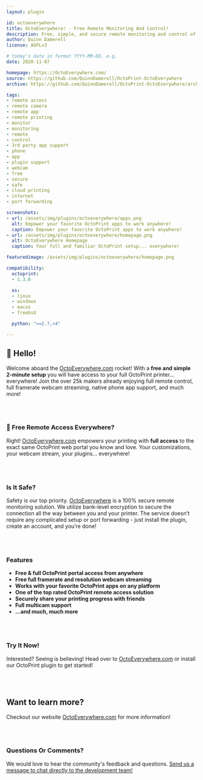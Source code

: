 ```yaml
---
layout: plugin

id: octoeverywhere
title: OctoEverywhere! - Free Remote Monitoring And Control!
description: Free, simple, and secure remote monitoring and control of your OctoPrint printer anywhere in the world! Now including OctoPrint app support and full framerate webcam streaming! Your full OctoPrint portal, plugins, apps, and webcam everywhere!
author: Quinn Damerell
license: AGPLv3

# today's date in format YYYY-MM-DD, e.g.
date: 2020-11-07

homepage: https://OctoEverywhere.com/
source: https://github.com/QuinnDamerell/OctoPrint-OctoEverywhere
archive: https://github.com/QuinnDamerell/OctoPrint-OctoEverywhere/archive/master.zip

tags:
- remote access
- remote camera
- remote app
- remote printing
- monitor
- monitoring
- remote
- control
- 3rd party app support
- phone
- app
- plugin support
- webcam
- free
- secure
- safe
- cloud printing
- internet
- port forwarding

screenshots:
- url: /assets/img/plugins/octoeverywhere/apps.png
  alt: Empower your favorite OctoPrint apps to work anywhere!
  caption: Empower your favorite OctoPrint apps to work anywhere!
- url: /assets/img/plugins/octoeverywhere/homepage.png
  alt: OctoEverywhere Homepage
  caption: Your full and familiar OctoPrint setup... everywhere!

featuredimage: /assets/img/plugins/octoeverywhere/homepage.png

compatibility:
  octoprint:
  - 1.3.0

  os:
  - linux
  - windows
  - macos
  - freebsd

  python: ">=2.7,<4"

---
```


## 👋 Hello!

Welcome aboard the [OctoEverywhere.com](https://octoeverywhere.com/?source=plugin_website) rocket! With a **free and simple 2-minute setup** you will have access to your full OctoPrint printer... everywhere! Join the over 25k makers already enjoying full remote control, full framerate webcam streaming, native phone app support, and much more!

<br/><br/>

### 🚀 Free Remote Access Everywhere?

Right! [OctoEverywhere.com](https://octoeverywhere.com/?source=plugin_website) empowers your printing with **full access** to the exact same OctoPrint web portal you know and love. Your customizations, your webcam stream, your plugins... everywhere!

<br/><br/>

### Is It Safe?

Safety is our top priority. [OctoEverywhere](https://octoeverywhere.com/?source=plugin_website) is a 100% secure remote monitoring solution. We utilize bank-level encryption to secure the connection all the way between you and your printer. The service doesn’t require any complicated setup or port forwarding - just install the plugin, create an account, and you’re done!

<br/><br/>

### Features

* **Free & full OctoPrint portal access from anywhere**
* **Free full framerate and resolution webcam streaming**
* **Works with your favorite OctoPrint apps on any platform**
* **One of the top rated OctoPrint remote access solution**
* **Securely share your printing progress with friends**
* **Full multicam support**
* **...and much, much more**

<br/><br/>

### Try It Now!

Interested? Seeing is believing! Head over to [OctoEverywhere.com](https://octoeverywhere.com/?source=plugin_website) or install our OctoPrint plugin to get started!

<br/><br/>

## Want to learn more?

Checkout our website [OctoEverywhere.com](https://octoeverywhere.com/?source=plugin_website) for more information!

<br/><br/>

### Questions Or Comments?

We would love to hear the community's feedback and questions. [Send us a message to chat directly to the development team!](https://octoeverywhere.com/support)